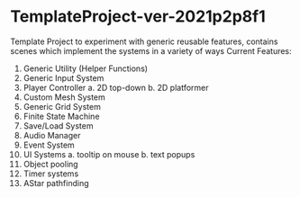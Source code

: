# TemplateProject-ver-2021p2p8f1
Template Project to experiment with generic reusable features, contains scenes which implement the systems in a variety of ways
Current Features:
1. Generic Utility (Helper Functions)
2. Generic Input System
3. Player Controller
a. 2D top-down
b. 2D platformer
4. Custom Mesh System
5. Generic Grid System
6. Finite State Machine
7. Save/Load System
8. Audio Manager
9. Event System
10. UI Systems
a. tooltip on mouse
b. text popups
11. Object pooling
12. Timer systems
13. AStar pathfinding
